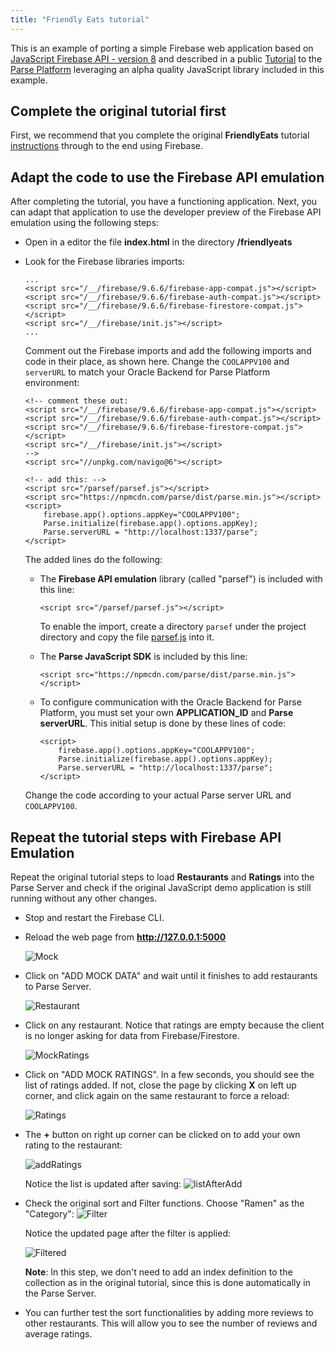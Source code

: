 ```yaml
---
title: "Friendly Eats tutorial"
---
```


This is an example of porting a simple Firebase web application based on [JavaScript Firebase API - version 8](https://firebase.google.com/docs/reference/js/v8)
and described in a public [Tutorial](https://firebase.google.com/codelabs/firestore-web#0) to the [Parse Platform](https://docs.parseplatform.org/js/guide/)
leveraging an alpha quality JavaScript library included in this example.

## Complete the original tutorial first

First, we recommend that you complete the original **FriendlyEats** tutorial [instructions](https://firebase.google.com/codelabs/firestore-web#0)
through to the end using Firebase.

## Adapt the code to use the Firebase API emulation

After completing the tutorial, you have a functioning application.  Next, you can adapt that application to use the developer preview
of the Firebase API emulation using the following steps:

* Open in a editor the file **index.html** in the directory **/friendlyeats**
* Look for the Firebase libraries imports:
    ``` 
    ...
    <script src="/__/firebase/9.6.6/firebase-app-compat.js"></script>
    <script src="/__/firebase/9.6.6/firebase-auth-compat.js"></script>
    <script src="/__/firebase/9.6.6/firebase-firestore-compat.js"></script>
    <script src="/__/firebase/init.js"></script>
    ...
    ```

    Comment out the Firebase imports and add the following imports and code in their place, as shown here.  Change the `COOLAPPV100`
    and `serverURL` to match your Oracle Backend for Parse Platform environment:
    
    ```
    <!-- comment these out: 
    <script src="/__/firebase/9.6.6/firebase-app-compat.js"></script>
    <script src="/__/firebase/9.6.6/firebase-auth-compat.js"></script>
    <script src="/__/firebase/9.6.6/firebase-firestore-compat.js"></script>
    <script src="/__/firebase/init.js"></script>
    -->
    <script src="//unpkg.com/navigo@6"></script>

    <!-- add this: -->
    <script src="/parsef/parsef.js"></script>
    <script src="https://npmcdn.com/parse/dist/parse.min.js"></script> 
    <script>
        firebase.app().options.appKey="COOLAPPV100";
        Parse.initialize(firebase.app().options.appKey);
        Parse.serverURL = "http://localhost:1337/parse";
    </script>
    ```
    
    The added lines do the following: 

    * The **Firebase API emulation** library (called "parsef") is included with this line:
        ```
        <script src="/parsef/parsef.js"></script>
        ```
        To enable the import, create a directory `parsef` under the project directory and copy the file
        [parsef.js](https://github.com/oracle/microservices-datadriven/blob/main/developer-preview/parsef/parsef.js) into it.

    * The **Parse JavaScript SDK** is included by this line: 
        ```
        <script src="https://npmcdn.com/parse/dist/parse.min.js"></script> 
        ```

    * To configure communication with the Oracle Backend for Parse Platform, you must set your own **APPLICATION_ID** and **Parse serverURL**.
      This initial setup is done by these lines of code:
        ```
        <script>
            firebase.app().options.appKey="COOLAPPV100";
            Parse.initialize(firebase.app().options.appKey);
            Parse.serverURL = "http://localhost:1337/parse";
        </script>
        ```
    Change the code according to your actual Parse server URL and `COOLAPPV100`.

## Repeat the tutorial steps with Firebase API Emulation

Repeat the original tutorial steps to load **Restaurants** and **Ratings** into the Parse Server and check if the original
JavaScript demo application is still running without any other changes.

* Stop and restart the Firebase CLI.
* Reload the web page from **http://127.0.0.1:5000**

    ![Mock](../../mockRestaurants.jpg "mock restaurant data")

* Click on "ADD MOCK DATA" and wait until it finishes to add restaurants to Parse Server.

    ![Restaurant](../../restaurants.jpg "restaurant page")

* Click on any restaurant. Notice that ratings are empty because the client is no longer asking for data from Firebase/Firestore.

    ![MockRatings](../../mockRatings.jpg "mock ratings page")

* Click on "ADD MOCK RATINGS". In a few seconds, you should see the list of ratings added. If not, close the page by clicking **X** on left up
  corner, and click again on the same restaurant to force a reload: 


    ![Ratings](../../Ratings.jpg "ratings page")

* The **+** button on right up corner can be clicked on to add your own rating to the restaurant:

    ![addRatings](../../addRatings.jpg "add ratings page")

    Notice the list is updated after saving: 
    ![listAfterAdd](../../newRatings.jpg "list after add rating")

* Check the original sort and Filter functions. Choose "Ramen" as the "Category":
    ![Filter](../../filter.jpg "filter page")

    Notice the updated page after the filter is applied:
    
    ![Filtered](../../newList.jpg "filtered  restaurant page")
    
    **Note**: In this step, we don't need to add an index definition to the collection as in the original tutorial, since this is done
    automatically in the Parse Server.

* You can further test the sort functionalities by adding more reviews to other restaurants. This will allow you to see the number of reviews and average ratings.

